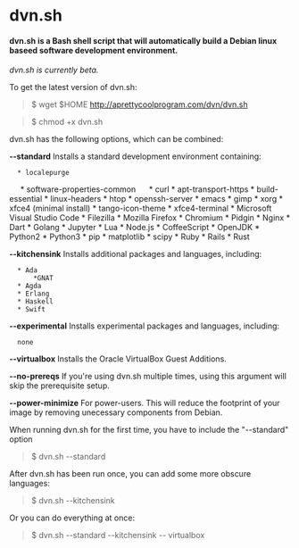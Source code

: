 # dvn.sh

#### dvn.sh is a Bash shell script that will automatically build a Debian linux baseed software development environment.

*dvn.sh is currently beta.*

To get the latest version of dvn.sh:

  > $ wget $HOME http://aprettycoolprogram.com/dvn/dvn.sh
  
  > $ chmod +x dvn.sh
 
 dvn.sh has the following options, which can be combined:
 
  **--standard**
    Installs a standard development environment containing:
    
      * localepurge
      * software-properties-common
      * curl
      * apt-transport-https
      * build-essential
      * linux-headers
      * htop
      * openssh-server
      * emacs
      * gimp
      * xorg
      * xfce4 (minimal install)
      * tango-icon-theme
      * xfce4-terminal
      * Microsoft Visual Studio Code
      * Filezilla
      * Mozilla Firefox
      * Chromium
      * Pidgin
      * Nginx
      * Dart
      * Golang
      * Jupyter
      * Lua
      * Node.js
          * CoffeeScript
      * OpenJDK
      * Python2
      * Python3
          * pip
          * matplotlib
          * scipy
      * Ruby
      * Rails
      * Rust
      
  **--kitchensink**
    Installs additional packages and languages, including:
    
      * Ada
          *GNAT
      * Agda
      * Erlang
      * Haskell
      * Swift
      
  **--experimental**
    Installs experimental packages and languages, including:
    
      none
      
  **--virtualbox**
    Installs the Oracle VirtualBox Guest Additions.

  **--no-prereqs**
    If you're using dvn.sh multiple times, using this argument will skip the prerequisite setup.
    
  **--power-minimize**
    For power-users. This will reduce the footprint of your image by removing unecessary components from Debian.

When running dvn.sh for the first time, you have to include the "--standard" option

  > $ dvn.sh --standard

After dvn.sh has been run once, you can add some more obscure languages:

  > $ dvn.sh --kitchensink
  
Or you can do everything at once:

  > $ dvn.sh --standard --kitchensink -- virtualbox
  

